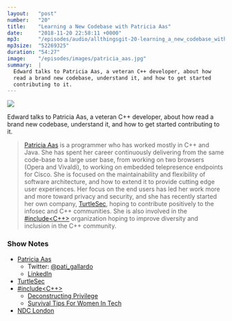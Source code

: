 ```yaml
---
layout:   "post"
number:   "20"
title:    "Learning a New Codebase with Patricia Aas"
date:     "2018-11-20 22:58:11 +0000"
mp3:      "/episodes/audio/allthingsgit-20-learning_a_new_codebase_with_patricia_aas.mp3"
mp3size:  "52269325"
duration: "54:27"
image:    "/episodes/images/patricia_aas.jpg"
summary:  |
  Edward talks to Patricia Aas, a veteran C++ developer, about how
  read a brand new codebase, understand it, and how to get started 
  contributing to it.
---
```


<div id="profile">
    <img src="images/patricia_aas.jpg" class="profile_photo">
</div>

Edward talks to Patricia Aas, a veteran C++ developer, about how
read a brand new codebase, understand it, and how to get started 
contributing to it.

> [Patricia Aas](https://patricia.no) is a programmer who has worked mostly
> in C++ and Java. She has spent her career continuously delivering from the
> same code-base to a large user base, from working on two browsers (Opera
> and Vivaldi), to working on embedded telepresence endpoints for Cisco.
> She is focused on the maintainability and flexibility of software
> architecture, and how to extend it to provide cutting edge user
> experiences. Her focus on the end users has led her work more and more
> toward privacy and security, and she has recently started her own company,
> [TurtleSec](https://turtlesec.no), hoping to contribute positively to the
> infosec and C++ communities. She is also involved in the
> [#include&lt;C++&gt;](https://www.includecpp.org) organization hoping to
> improve diversity and inclusion in the C++ community.

### Show Notes

* [Patricia Aas](https://patricia.no)
  * Twitter: [@pati_gallardo](https://twitter.com/pati_gallardo)
  * [LinkedIn](https://www.linkedin.com/in/psmaas/)
* [TurtleSec](https://turtlesec.no)
* [#include&lt;C++&gt;](https://www.includecpp.org)
  * [Deconstructing Privilege](https://patricia.no/2018/06/15/deconstructing_privilege.html)
  * [Survival Tips For Women In Tech](https://patricia.no/2018/09/06/survival_tips_for_women_in_tech.html)
* [NDC London](https://ndc-london.com)

